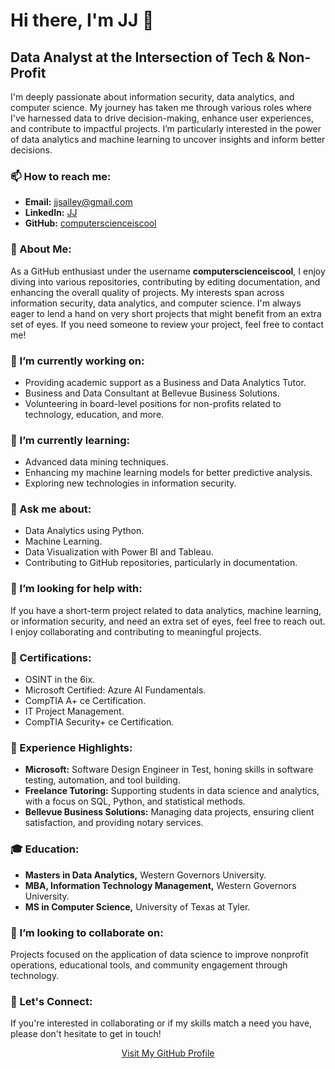 
# Hi there, I'm JJ  👋

## Data Analyst at the Intersection of Tech & Non-Profit

I'm deeply passionate about information security, data analytics, and computer science. My journey has taken me through various roles where I've harnessed data to drive decision-making, enhance user experiences, and contribute to impactful projects. I’m particularly interested in the power of data analytics and machine learning to uncover insights and inform better decisions.

### 📫 How to reach me:
- **Email:** jjsalley@gmail.com
- **LinkedIn:** [JJ](https://www.linkedin.com/in/jjsalley)
- **GitHub:** [computerscienceiscool](https://github.com/computerscienceiscool)

### 👀 About Me:
As a GitHub enthusiast under the username **computerscienceiscool**, I enjoy diving into various repositories, contributing by editing documentation, and enhancing the overall quality of projects. My interests span across information security, data analytics, and computer science. I'm always eager to lend a hand on very short projects that might benefit from an extra set of eyes. If you need someone to review your project, feel free to contact me!

### 🔭 I’m currently working on:
- Providing academic support as a Business and Data Analytics Tutor.
- Business and Data Consultant at Bellevue Business Solutions.
- Volunteering in board-level positions for non-profits related to technology, education, and more.

### 🌱 I’m currently learning:
- Advanced data mining techniques.
- Enhancing my machine learning models for better predictive analysis.
- Exploring new technologies in information security.

### 💬 Ask me about:
- Data Analytics using Python.
- Machine Learning.
- Data Visualization with Power BI and Tableau.
- Contributing to GitHub repositories, particularly in documentation.

### 🤔 I’m looking for help with:
If you have a short-term project related to data analytics, machine learning, or information security, and need an extra set of eyes, feel free to reach out. I enjoy collaborating and contributing to meaningful projects.

### 📄 Certifications:
- OSINT in the 6ix.
- Microsoft Certified: Azure AI Fundamentals.
- CompTIA A+ ce Certification.
- IT Project Management.
- CompTIA Security+ ce Certification.

### 💼 Experience Highlights:
- **Microsoft:** Software Design Engineer in Test, honing skills in software testing, automation, and tool building.
- **Freelance Tutoring:** Supporting students in data science and analytics, with a focus on SQL, Python, and statistical methods.
- **Bellevue Business Solutions:** Managing data projects, ensuring client satisfaction, and providing notary services.

### 🎓 Education:
- **Masters in Data Analytics,** Western Governors University.
- **MBA, Information Technology Management,** Western Governors University.
- **MS in Computer Science,** University of Texas at Tyler.

### 👯 I’m looking to collaborate on:
Projects focused on the application of data science to improve nonprofit operations, educational tools, and community engagement through technology.

### 🤝 Let's Connect:
If you're interested in collaborating or if my skills match a need you have, please don't hesitate to get in touch!

<div align="center">
  <a href="https://github.com/computerscienceiscool">Visit My GitHub Profile</a>
</div>
